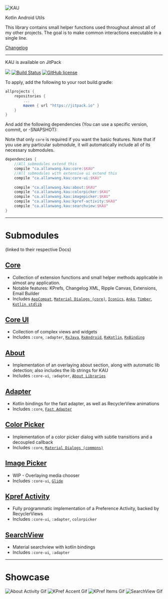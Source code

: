 <img src="https://raw.githubusercontent.com/AllanWang/KAU/master/files/logo.svg" alt="KAU" />

Kotlin Android Utils

This library contains small helper functions used throughout almost all of my other projects. The goal is to make common interactions executable in a single line.

[Changelog](docs/Changelog.md)

------------

KAU is available on JitPack

[![](https://jitpack.io/v/ca.allanwang/kau.svg)](https://jitpack.io/#ca.allanwang/kau) 
[![Build Status](https://travis-ci.org/AllanWang/KAU.svg?branch=master)](https://travis-ci.org/AllanWang/KAU)
[![GitHub license](https://img.shields.io/badge/license-Apache%202-blue.svg)](https://raw.githubusercontent.com/AllanWang/KAU/master/LICENSE)

To apply, add the following to your root build.gradle:

```gradle
allprojects {
    repositories {
        ...
        maven { url "https://jitpack.io" }
    }
}
```

And add the following dependencies (You can use a specific version, commit, or -SNAPSHOT):

Note that only `core` is required if you want the basic features.
Note that if you use any particular submodule, it will automatically include all of its necessary submodules.

```gradle
dependencies {
    //All submodules extend this
    compile "ca.allanwang.kau:core:$KAU"
    //All submodules with extensive ui extend this
    compile "ca.allanwang.kau:core-ui:$KAU"
    
    compile "ca.allanwang.kau:about:$KAU"
    compile "ca.allanwang.kau:colorpicker:$KAU"
    compile "ca.allanwang.kau:imagepicker:$KAU"
    compile "ca.allanwang.kau:kpref-activity:$KAU"
    compile "ca.allanwang.kau:searchview:$KAU"
}

```

-----------

# Submodules 
(linked to their respective Docs)

## [Core](core#readme)
* Collection of extension functions and small helper methods applicable in almost any application.
* Notable features: KPrefs, Changelog XML, Ripple Canvas, Extensions, Email Builder
* Includes 
[`AppCompat`](https://developer.android.com/topic/libraries/support-library/index.html), 
[`Material Dialogs (core)`](https://github.com/afollestad/material-dialogs),
[`Iconics`](https://github.com/mikepenz/Android-Iconics), 
[`Anko`](https://github.com/Kotlin/anko),
[`Timber`](https://github.com/JakeWharton/timber), 
[`Kotlin stdlib`](https://kotlinlang.org/api/latest/jvm/stdlib/)

## [Core UI](core-ui#readme)
* Collection of complex views and widgets
* Includes `:core`, `:adapter`, 
[`RxJava`](https://github.com/ReactiveX/RxJava), 
[`RxAndroid`](https://github.com/ReactiveX/RxAndroid), 
[`RxKotlin`](https://github.com/ReactiveX/RxKotlin), 
[`RxBinding`](https://github.com/JakeWharton/RxBinding)

## [About](about#readme)
* Implementation of an overlaying about section, along with automatic lib detection; also includes the lib strings for KAU
* Includes `:core-ui`, `:adapter`, 
[`About Libraries`](https://github.com/mikepenz/AboutLibraries)

## [Adapter](adapter#readme)
* Kotlin bindings for the fast adapter, as well as RecyclerView animations
* Includes `:core`, 
[`Fast Adapter`](https://github.com/mikepenz/FastAdapter)

## [Color Picker](colorpicker#readme)
* Implementation of a color picker dialog with subtle transitions and a decoupled callback
* Includes `:core`, 
[`Material Dialogs (commons)`](https://github.com/afollestad/material-dialogs)

## [Image Picker](imagepicker#readme)
* WIP - Overlaying media chooser
* Includes `:core-ui`, 
[`Glide`](https://github.com/bumptech/glide)

## [Kpref Activity](kpref-activity#readme)
* Fully programmatic implementation of a Preference Activity, backed by RecyclerViews
* Includes `:core-ui`, `:adapter`, `colorpicker`

## [SearchView](searchview#readme)
* Material searchview with kotlin bindings
* Includes `:core-ui`, `:adapter`

-----------

# Showcase

![About Activity Gif](https://raw.githubusercontent.com/AllanWang/Storage-Hub/master/kau/kau_about_activity.gif)
![KPref Accent Gif](https://raw.githubusercontent.com/AllanWang/Storage-Hub/master/kau/kau_kpref_accent.gif)
![KPref Items Gif](https://raw.githubusercontent.com/AllanWang/Storage-Hub/master/kau/kau_kpref_items.gif)
![SearchView Gif](https://raw.githubusercontent.com/AllanWang/Storage-Hub/master/kau/kau_search_view.gif)